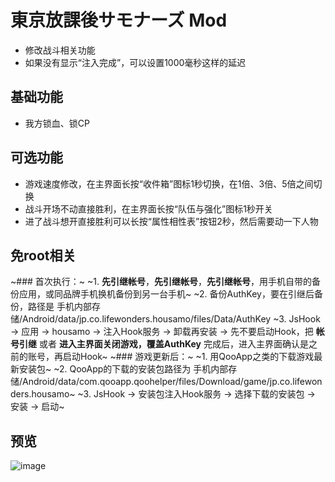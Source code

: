 # 東京放課後サモナーズ Mod
* 修改战斗相关功能
* 如果没有显示“注入完成”，可以设置1000毫秒这样的延迟

## 基础功能
* 我方锁血、锁CP

## 可选功能
* 游戏速度修改，在主界面长按“收件箱”图标1秒切换，在1倍、3倍、5倍之间切换
* 战斗开场不动直接胜利，在主界面长按“队伍与强化”图标1秒开关
* 进了战斗想开直接胜利可以长按“属性相性表”按钮2秒，然后需要动一下人物

## 免root相关
~### 首次执行：~
~1. **先引继帐号**，**先引继帐号**，**先引继帐号**，用手机自带的备份应用，或同品牌手机换机备份到另一台手机~
~2. 备份AuthKey，要在引继后备份，路径是 手机内部存储/Android/data/jp.co.lifewonders.housamo/files/Data/AuthKey
~3. JsHook -> 应用 -> housamo -> 注入Hook服务 -> 卸载再安装 -> 先不要启动Hook，把 **帐号引继** 或者 **进入主界面关闭游戏，覆盖AuthKey** 完成后，进入主界面确认是之前的账号，再启动Hook~
~### 游戏更新后：~
~1. 用QooApp之类的下载游戏最新安装包~
~2. QooApp的下载的安装包路径为 手机内部存储/Android/data/com.qooapp.qoohelper/files/Download/game/jp.co.lifewonders.housamo~
~3. JsHook -> 安装包注入Hook服务 -> 选择下载的安装包 -> 安装 -> 启动~
  
## 预览
![image](https://i.imgur.com/33Dyzty.jpg)
